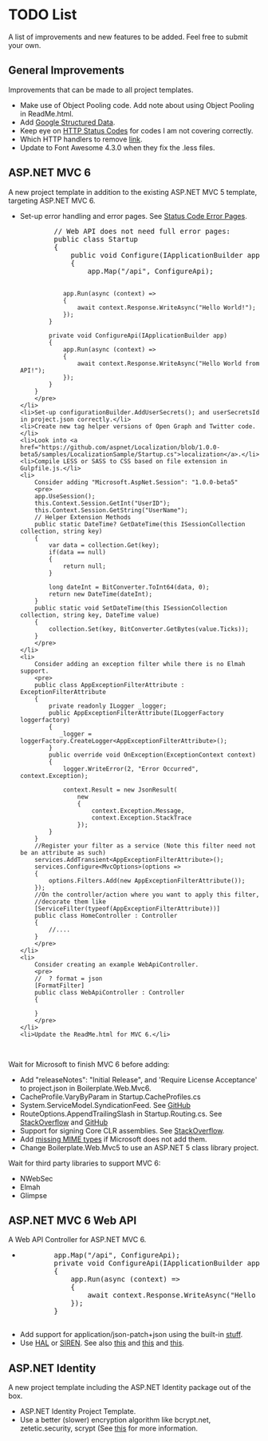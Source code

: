 <h1>TODO List</h1>
<p>A list of improvements and new features to be added. Feel free to submit your own.</p>

<h2>General Improvements</h2>
<p>Improvements that can be made to all project templates.</p>
<ul>
    <li>Make use of Object Pooling code. Add note about using Object Pooling in ReadMe.html.</li>
    <li>Add <a href="https://developers.google.com/structured-data/">Google Structured Data</a>.</li>
    <li>Keep eye on <a href="http://stackoverflow.com/questions/27860618/which-http-status-codes-to-cover-for-mvc-error-handling/29282406#29282406">HTTP Status Codes</a> for codes I am not covering correctly.</li>
    <li>Which HTTP handlers to remove <a href="http://stackoverflow.com/questions/28856991/removing-unused-http-handlers-for-better-performance-security">link</a>.</li>
    <li>Update to Font Awesome 4.3.0 when they fix the .less files.</li>
</ul>

<h2>ASP.NET MVC 6</h2>
<p>A new project template in addition to the existing ASP.NET MVC 5 template, targeting ASP.NET MVC 6.</p>
<ul>
    <li>
        Set-up error handling and error pages. See <a href="https://github.com/aspnet/Diagnostics/blob/dev/samples/StatusCodePagesSample/Startup.cs">Status Code Error Pages</a>.
        <pre>
        // Web API does not need full error pages:
        public class Startup
        {
	        public void Configure(IApplicationBuilder app)
	        {
		        app.Map("/api", ConfigureApi);

		        app.Run(async (context) =>
		        {
			        await context.Response.WriteAsync("Hello World!");
		        });
	        }

	        private void ConfigureApi(IApplicationBuilder app)
	        {
		        app.Run(async (context) =>
		        {
			        await context.Response.WriteAsync("Hello World from API!");
		        });
	        }
        }
        </pre>
    </li>
    <li>Set-up configurationBuilder.AddUserSecrets(); and userSecretsId in project.json correctly.</li>
    <li>Create new tag helper versions of Open Graph and Twitter code.</li>
    <li>Look into <a href="https://github.com/aspnet/Localization/blob/1.0.0-beta5/samples/LocalizationSample/Startup.cs">localization</a>.</li>
    <li>Compile LESS or SASS to CSS based on file extension in Gulpfile.js.</li>
    <li>
        Consider adding "Microsoft.AspNet.Session": "1.0.0-beta5"
        <pre>
        app.UseSession();
        this.Context.Session.GetInt("UserID");
        this.Context.Session.GetString("UserName");
        // Helper Extension Methods
        public static DateTime? GetDateTime(this ISessionCollection collection, string key)
        {
            var data = collection.Get(key);
            if(data == null)
            {
                return null;
            }

            long dateInt = BitConverter.ToInt64(data, 0);
            return new DateTime(dateInt);
        }
        public static void SetDateTime(this ISessionCollection collection, string key, DateTime value)
        {
            collection.Set(key, BitConverter.GetBytes(value.Ticks));
        }
        </pre>
    </li>
    <li>
        Consider adding an exception filter while there is no Elmah support.
        <pre>
        public class AppExceptionFilterAttribute : ExceptionFilterAttribute
        {
	        private readonly ILogger _logger;
            public AppExceptionFilterAttribute(ILoggerFactory loggerfactory)
            {
               _logger = loggerFactory.CreateLogger<AppExceptionFilterAttribute>();
            }
            public override void OnException(ExceptionContext context)
            {
                logger.WriteError(2, "Error Occurred", context.Exception);

                context.Result = new JsonResult(
                    new
                    {
                        context.Exception.Message,
                        context.Exception.StackTrace
                    });
            }
        }
        //Register your filter as a service (Note this filter need not be an attribute as such)
        services.AddTransient<AppExceptionFilterAttribute>();
        services.Configure<MvcOptions>(options =>
        {
            options.Filters.Add(new AppExceptionFilterAttribute());
        });
        //On the controller/action where you want to apply this filter,
        //decorate them like
        [ServiceFilter(typeof(AppExceptionFilterAttribute))]
        public class HomeController : Controller
        {
            //....
        }
        </pre>
    </li>
    <li>
        Consider creating an example WebApiController.
        <pre>
        //  ? format = json
        [FormatFilter]
        public class WebApiController : Controller
        {

        }
        </pre>
    </li>
    <li>Update the ReadMe.html for MVC 6.</li>
</ul>
<p>Wait for Microsoft to finish MVC 6 before adding:</p>
<ul>
    <li>Add "releaseNotes": "Initial Release", and 'Require License Acceptance' to project.json in Boilerplate.Web.Mvc6.</li>
    <li>CacheProfile.VaryByParam in Startup.CacheProfiles.cs</li>
    <li>System.ServiceModel.SyndicationFeed. See <a href="https://github.com/dotnet/wcf/issues/76#issuecomment-111420491">GitHub</a></li>
    <li>RouteOptions.AppendTrailingSlash in Startup.Routing.cs. See <a href="http://stackoverflow.com/questions/27997814/lower-case-urls-and-trailing-slash/30799844#30799844">StackOverflow</a> and <a href="https://github.com/aspnet/Mvc/issues/2691">GitHub</a></li>
    <li>Support for signing Core CLR assemblies. See <a href="http://stackoverflow.com/questions/31001880/signing-asp-net-5-class-library-assemblies/31259763#31259763">StackOverflow</a>.</li>
    <li>Add <a href="https://github.com/aspnet/StaticFiles/issues/28">missing MIME types</a> if Microsoft does not add them.</li>
    <li>Change Boilerplate.Web.Mvc5 to use an ASP.NET 5 class library project.</li>
</ul>
<p>Wait for third party libraries to support MVC 6:</p>
<ul>
    <li>NWebSec</li>
    <li>Elmah</li>
    <li>Glimpse</li>
</ul>

<h2>ASP.NET MVC 6 Web API</h2>
<p>A Web API Controller for ASP.NET MVC 6.</p>
<ul>
    <li>
        <pre>
        app.Map("/api", ConfigureApi);
        private void ConfigureApi(IApplicationBuilder app)
		{
			app.Run(async (context) =>
			{
				await context.Response.WriteAsync("Hello World from API!");
			});
		}
        </pre>
    </li>
    <li>Add support for application/json-patch+json using the built-in <a href="https://github.com/aspnet/Mvc/issues/1976">stuff</a>.</li>
    <li>Use <a href="https://github.com/mikekelly/hal_specification/blob/master/hal_specification.md">HAL</a> or <a href="https://github.com/kevinswiber/siren">SIREN</a>. See also <a href="http://phlyrestfully.readthedocs.org/en/latest/halprimer.html">this</a> and <a href="https://msdn.microsoft.com/en-us/magazine/jj883957.aspx">this</a> and <a href="https://github.com/JakeGinnivan/WebApi.Hal">this</a>.</li>
</ul>

<h2>ASP.NET Identity</h2>
<p>A new project template including the ASP.NET Identity package out of the box.</p>
<ul>
  <li>ASP.NET Identity Project Template.</li>
  <li>Use a better (slower) encryption algorithm like bcrypt.net, zetetic.security, scrypt (See <a href="http://blog.codinghorror.com/your-password-is-too-damn-short/">this</a> for more information.</li>
</ul>

